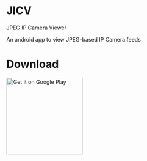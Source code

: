 # JICV
JPEG IP Camera Viewer

An android app to view JPEG-based IP Camera feeds

# Download
<a href="https://play.google.com/store/apps/details?id=me.hgogonis.hgcamview&hl=en&utm_source=global_co&utm_medium=prtnr&utm_content=Mar2515&utm_campaign=PartBadge&pcampaignid=MKT-AC-global-none-all-co-pr-py-PartBadges-Oct1515-1&utm_source=global_co&utm_medium=prtnr&utm_content=Mar2515&utm_campaign=PartBadge&pcampaignid=MKT-Other-global-all-co-prtnr-py-PartBadge-Mar2515-1">
  <img alt="Get it on Google Play" src="https://play.google.com/intl/en_us/badges/images/generic/en-play-badge.png" width="200" />
</a>
